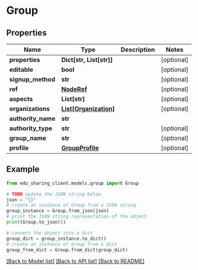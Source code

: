 # Group


## Properties

Name | Type | Description | Notes
------------ | ------------- | ------------- | -------------
**properties** | **Dict[str, List[str]]** |  | [optional] 
**editable** | **bool** |  | [optional] 
**signup_method** | **str** |  | [optional] 
**ref** | [**NodeRef**](NodeRef.md) |  | [optional] 
**aspects** | **List[str]** |  | [optional] 
**organizations** | [**List[Organization]**](Organization.md) |  | [optional] 
**authority_name** | **str** |  | 
**authority_type** | **str** |  | [optional] 
**group_name** | **str** |  | [optional] 
**profile** | [**GroupProfile**](GroupProfile.md) |  | [optional] 

## Example

```python
from edu_sharing_client.models.group import Group

# TODO update the JSON string below
json = "{}"
# create an instance of Group from a JSON string
group_instance = Group.from_json(json)
# print the JSON string representation of the object
print(Group.to_json())

# convert the object into a dict
group_dict = group_instance.to_dict()
# create an instance of Group from a dict
group_from_dict = Group.from_dict(group_dict)
```
[[Back to Model list]](../README.md#documentation-for-models) [[Back to API list]](../README.md#documentation-for-api-endpoints) [[Back to README]](../README.md)



